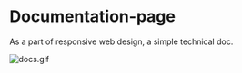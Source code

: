 # Documentation-page
As a part of responsive web design, a simple technical doc.


![docs.gif](https://cdn.hashnode.com/res/hashnode/image/upload/v1599752290987/6_IJs1M52.gif)

